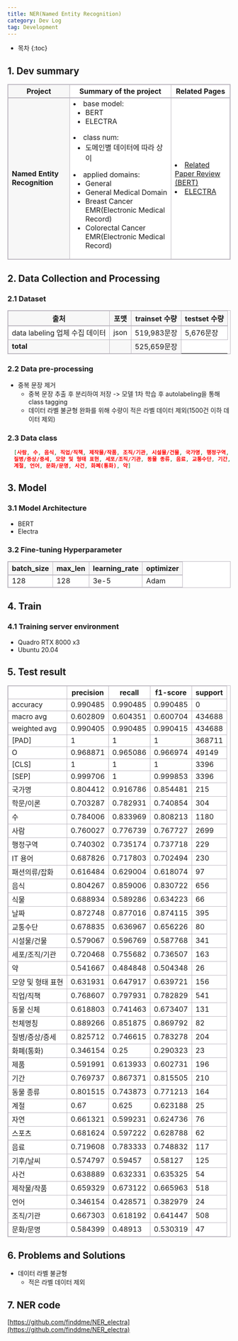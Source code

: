 ```yaml
---
title: NER(Named Entity Recognition)
category: Dev Log
tag: Development
---
```








* 목차
{:toc}







## 1\. Dev summary
<html>
  <head>
    <style type="text/css">
      .line{border-bottom: 1px solid #BDB8C1;}
      .line2{border-bottom: 2px solid #BDB8C1;}
      .line3{border-bottom: 1px solid #BDB8C1; background-color: #F7F7F7;}
      .line4{border-bottom: 2px solid #BDB8C1; background-color: #F7F7F7;}
      table, th, td {
         border:1px solid #BDB8C1;
         background-color: #FFFFFF;
       }
    </style>
   </head>
   <body>
     <table style="border-collapse:collapse">
       <tr>
         <th class="line4" bgcolor="#F8F7F9">Project</th>
         <th class="line2">Summary of the project</th><th class="line2">Related Pages</th>
       </tr>
       <tr>
         <td class="line3"><strong>Named Entity Recognition</strong></td>
         <td class="line">
           <li>base model: 
             <ul>
               <li>BERT</li>
               <li>ELECTRA</li>
             </ul>
           </li>
           <li>class num: 
             <ul>
               <li>도메인별 데이터에 따라 상이</li>
             </ul>
           </li>
           <li>applied domains:
             <ul>
               <li>General</li>
               <li>General Medical Domain</li>
               <li>Breast Cancer EMR(Electronic Medical Record)</li>
               <li>Colorectal Cancer EMR(Electronic Medical Record)</li>
             </ul>
           </li>
         </td>
         <td class="line">
<!--            <li><a href="https://finddme.github.io/development/2022/09/24/NER/">Project Details</a></li> -->
<!--            <li><a href="https://github.com/finddme/NER_electra">NER Code</a></li> -->
           <li><a href="https://finddme.github.io/natural%20language%20processing/2019/11/22/Bert/">Related Paper Review (BERT)</a></li>
           <li><a href="https://finddme.github.io/natural%20language%20processing/2022/11/30/LMsummary/#electra--efficiently-learning-an-encoder-that-classifies-token-replacements-accurately">ELECTRA</a></li>
         </td>
       </tr>
   </table>
 </body>
</html>

 
## 2\. Data Collection and Processing

### 2.1 Dataset

<html>
  <head>
    <style type="text/css">
      .line{border-bottom: 1px solid #BDB8C1;}
      .line2{border-bottom: 2px solid #BDB8C1;}
      .line3{border-bottom: 1px solid #BDB8C1; background-color: #F7F7F7;}
      .line4{border-bottom: 2px solid #BDB8C1; background-color: #F7F7F7;}
      table, th, td {
         border:1px solid #BDB8C1;
         background-color: #FFFFFF;
       }
    </style>
   </head>
   <body>
     <table style="border-collapse:collapse">
       <tr><th class="line4" bgcolor="#F8F7F9">출처</th><th class="line4" bgcolor="#F8F7F9">포맷</th><th class="line4" bgcolor="#F8F7F9">trainset 수량</th><th class="line4" bgcolor="#F8F7F9">testset 수량</th></tr>
       <tr><td class="line">data labeling 업체 수집 데이터</td><td class="line">json</td><td class="line">519,983문장</td><td class="line">5,676문장</td></tr>
       <tr><td class="line3"><strong>total</strong></td><td class="line3"> </td><td class="line3">525,659문장</td></tr>
     </table>
 </body>
 </html>

### 2.2 Data pre-processing
  - 중복 문장 제거
    - 중복 문장 추출 후 분리하여 저장 -> 모델 1차 학습 후 autolabeling을 통해 class tagging
    - 데이터 라벨 불균형 완화를 위해 수량이 적은 라벨 데이터 제외(1500건 이하 데이터 제외)

### 2.3 Data class
```json
  [사람, 수, 음식, 직업/직책, 제작물/작품, 조직/기관, 시설물/건물, 국가명, 행정구역, 학문/이론, IT 용어, 제품, 동물 신체, 날짜, 
  질병/증상/증세, 모양 및 형태 표현, 세포/조직/기관, 동물 종류, 음료, 교통수단, 기간, 패션의류/잡화, 자연, 천체명칭, 기후/날씨, 식물, 스포츠, 
  계절, 언어, 문화/문명, 사건, 화폐(통화), 약]
```
## 3\. Model

### 3.1 Model Architecture
  - BERT
  - Electra

### 3.2 Fine-tuning Hyperparameter

<html>
  <head>
    <style type="text/css">
      .line{border-bottom: 1px solid #BDB8C1;}
      .line2{border-bottom: 2px solid #BDB8C1;}
      .line3{border-bottom: 1px solid #BDB8C1; background-color: #F7F7F7;}
      .line4{border-bottom: 2px solid #BDB8C1; background-color: #F7F7F7;}
      table, th, td {
         border:1px solid #BDB8C1;
         background-color: #FFFFFF;
       }
    </style>
   </head>
   <body>
     <table style="border-collapse:collapse">
       <tr><th class="line4" bgcolor="#F8F7F9">batch_size</th><th class="line4" bgcolor="#F8F7F9">max_len</th><th class="line4" bgcolor="#F8F7F9">learning_rate</th><th class="line4" bgcolor="#F8F7F9">optimizer</th></tr>
       <tr><td class="line">128</td><td class="line">128</td><td class="line">3e-5</td><td class="line">Adam</td></tr>
     </table>
 </body>
 </html>
 
## 4\. Train

### 4.1 Training server environment
  - Quadro RTX 8000 x3
  - Ubuntu 20.04

## 5\. Test result

|              | precision | recall   | f1-score | support |
| ------------ | --------- | -------- | -------- | ------- |
| accuracy     | 0.990485  | 0.990485 | 0.990485 | 0       |
| macro avg    | 0.602809  | 0.604351 | 0.600704 | 434688  |
| weighted avg | 0.990405  | 0.990485 | 0.990415 | 434688  |
| [PAD]        | 1         | 1        | 1        | 368711  |
| O            | 0.968871  | 0.965086 | 0.966974 | 49149   |
| [CLS]        | 1         | 1        | 1        | 3396    |
| [SEP]        | 0.999706  | 1        | 0.999853 | 3396    |
| 국가명          | 0.804412  | 0.916786 | 0.854481 | 215     |
| 학문/이론        | 0.703287  | 0.782931 | 0.740854 | 304     |
| 수            | 0.784006  | 0.833969 | 0.808213 | 1180    |
| 사람           | 0.760027  | 0.776739 | 0.767727 | 2699    |
| 행정구역         | 0.740302  | 0.735174 | 0.737718 | 229     |
| IT 용어        | 0.687826  | 0.717803 | 0.702494 | 230     |
| 패션의류/잡화      | 0.616484  | 0.629004 | 0.618074 | 97      |
| 음식           | 0.804267  | 0.859006 | 0.830722 | 656     |
| 식물           | 0.688934  | 0.589286 | 0.634223 | 66      |
| 날짜           | 0.872748  | 0.877016 | 0.874115 | 395     |
| 교통수단         | 0.678835  | 0.636967 | 0.656226 | 80      |
| 시설물/건물       | 0.579067  | 0.596769 | 0.587768 | 341     |
| 세포/조직/기관     | 0.720468  | 0.755682 | 0.736507 | 163     |
| 약            | 0.541667  | 0.484848 | 0.504348 | 26      |
| 모양 및 형태 표현   | 0.631931  | 0.647917 | 0.639721 | 156     |
| 직업/직책        | 0.768607  | 0.797931 | 0.782829 | 541     |
| 동물 신체        | 0.618803  | 0.741463 | 0.673407 | 131     |
| 천체명칭         | 0.889266  | 0.851875 | 0.869792 | 82      |
| 질병/증상/증세     | 0.825712  | 0.746615 | 0.783278 | 204     |
| 화폐(통화)       | 0.346154  | 0.25     | 0.290323 | 23      |
| 제품           | 0.591991  | 0.613933 | 0.602731 | 196     |
| 기간           | 0.769737  | 0.867371 | 0.815505 | 210     |
| 동물 종류        | 0.801515  | 0.743873 | 0.771213 | 164     |
| 계절           | 0.67      | 0.625    | 0.623188 | 25      |
| 자연           | 0.661321  | 0.599231 | 0.624736 | 76      |
| 스포츠          | 0.681624  | 0.597222 | 0.628788 | 62      |
| 음료           | 0.719608  | 0.783333 | 0.748832 | 117     |
| 기후/날씨        | 0.574797  | 0.59457  | 0.58127  | 125     |
| 사건           | 0.638889  | 0.632331 | 0.635325 | 54      |
| 제작물/작품       | 0.659329  | 0.673122 | 0.665963 | 518     |
| 언어           | 0.346154  | 0.428571 | 0.382979 | 24      |
| 조직/기관        | 0.667303  | 0.618192 | 0.641447 | 508     |
| 문화/문명        | 0.584399  | 0.48913  | 0.530319 | 47      |


## 6\. Problems and Solutions
  - 데이터 라벨 불균형
    - 적은 라벨 데이터 제외


## 7\. NER code

[https://github.com/finddme/NER_electra](https://github.com/finddme/NER_electra)

